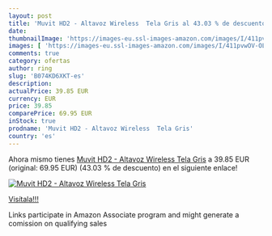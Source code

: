 ```yaml
---
layout: post
title: 'Muvit HD2 - Altavoz Wireless  Tela Gris al 43.03 % de descuento'
date: 
thumbnailImage: 'https://images-eu.ssl-images-amazon.com/images/I/411pvwOV-OL._SL200_.jpg'
images: [ 'https://images-eu.ssl-images-amazon.com/images/I/411pvwOV-OL._SL200_.jpg' ]
comments: true
category: ofertas
author: ring
slug: 'B074KD6XKT-es'
description:
actualPrice: 39.85 EUR
currency: EUR
price: 39.85
comparePrice: 69.95 EUR
inStock: true
prodname: 'Muvit HD2 - Altavoz Wireless  Tela Gris'
country: 'es'
---
```


Ahora mismo tienes [Muvit HD2 - Altavoz Wireless  Tela Gris](https://www.amazon.es/dp/B074KD6XKT/?tag=tolees-21) a 39.85 EUR (original: 69.95 EUR) (43.03 %  de descuento) en el siguiente enlace!

[![Muvit HD2 - Altavoz Wireless  Tela Gris](https://images-eu.ssl-images-amazon.com/images/I/411pvwOV-OL._SL200_.jpg)](https://www.amazon.es/dp/B074KD6XKT/?tag=tolees-21)

[Visítala!!!](https://www.amazon.es/dp/B074KD6XKT/?tag=tolees-21)

Links participate in Amazon Associate program and might generate a comission on qualifying sales
